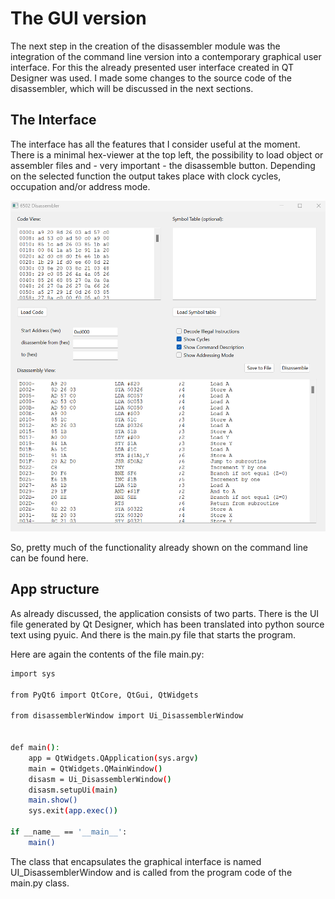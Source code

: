 # The GUI version
The next step in the creation of the disassembler module was the integration of the command line version into a contemporary graphical user interface. For this the already presented user interface created in QT Designer was used. I made some changes to the source code of the disassembler, which will be discussed in the next sections.

## The Interface
The interface has all the features that I consider useful at the moment. There is a minimal hex-viewer at the top left, the possibility to load object or assembler files and - very important - the disassemble button. Depending on the selected function the output takes place with clock cycles, occupation and/or address mode.

![Disassembler_CMD](/images/disassembler.png)

So, pretty much of the functionality already shown on the command line can be found here.

## App structure
As already discussed, the application consists of two parts. There is the UI file generated by Qt Designer, which has been translated into python source text using pyuic. And there is the main.py file that starts the program.

Here are again the contents of the file main.py:

```bash
import sys

from PyQt6 import QtCore, QtGui, QtWidgets

from disassemblerWindow import Ui_DisassemblerWindow


def main():
    app = QtWidgets.QApplication(sys.argv)
    main = QtWidgets.QMainWindow()
    disasm = Ui_DisassemblerWindow()
    disasm.setupUi(main)
    main.show()
    sys.exit(app.exec())

if __name__ == '__main__':
    main()
```

The class that encapsulates the graphical interface is named UI_DisassemblerWindow and is called from the program code of the main.py class.
